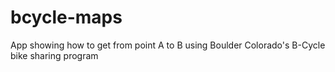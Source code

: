 # bcycle-maps
App showing how to get from point A to B using Boulder Colorado's B-Cycle bike sharing program
